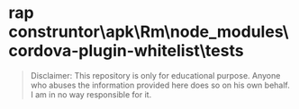 # rap construntor\apk\Rm\node_modules\cordova-plugin-whitelist\tests
> Disclaimer: This repository is only for educational purpose. Anyone who abuses the information provided here does so on his own behalf. I am in no way responsible for it.

```





```



